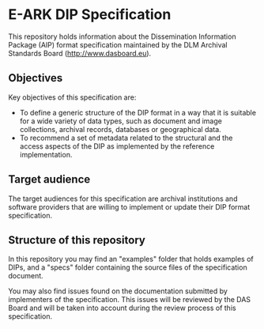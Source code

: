 # E-ARK DIP Specification

This repository holds information about the Dissemination Information Package (AIP)  format specification maintained by the DLM Archival Standards Board (http://www.dasboard.eu).

## Objectives

Key objectives of this specification are:

- 	To define a generic structure of the DIP format in a way that it is suitable for a wide variety of data types, such as document and image collections, archival records, databases or geographical data.
-	To recommend a set of metadata related to the structural and the access aspects of the DIP as implemented by the reference implementation.

## Target audience

The target audiences for this specification are archival institutions and software providers that are willing to implement or update their DIP format specification.

## Structure of this repository

In this repository you may find an "examples" folder that holds examples of DIPs, and a "specs" folder containing the source files of the specification document.

You may also find issues found on the documentation submitted by implementers  of the specification. This issues will be reviewed by the DAS Board and will be taken into account during the review process of this specification.
